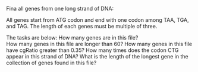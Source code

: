 Fina all genes from one long strand of DNA:

All genes start from ATG codon and end with one codon among TAA, TGA, and TAG.
The length of each genes must be multiple of three.

The tasks are below:
  How many genes are in this file?        
  How many genes in this file are longer than 60?
  How many genes in this file have cgRatio greater than 0.35?
  How many times does the codon CTG appear in this strand of DNA?
  What is the length of the longest gene in the collection of genes found in this file?
        
